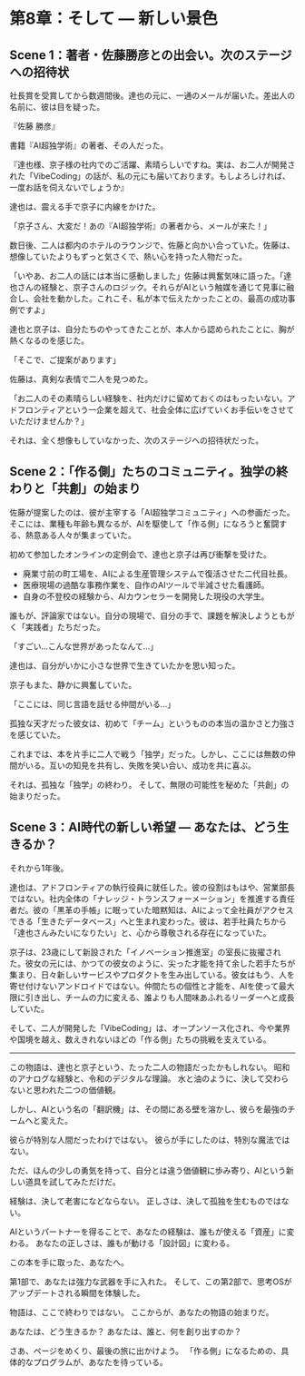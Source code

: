 # 第8章：そして ― 新しい景色

## Scene 1：著者・佐藤勝彦との出会い。次のステージへの招待状

社長賞を受賞してから数週間後。達也の元に、一通のメールが届いた。差出人の名前に、彼は目を疑った。

『佐藤 勝彦』

書籍『AI超独学術』の著者、その人だった。

『達也様、京子様の社内でのご活躍、素晴らしいですね。実は、お二人が開発された「VibeCoding」の話が、私の元にも届いております。もしよろしければ、一度お話を伺えないでしょうか』

達也は、震える手で京子に内線をかけた。

「京子さん、大変だ！あの『AI超独学術』の著者から、メールが来た！」

数日後、二人は都内のホテルのラウンジで、佐藤と向かい合っていた。佐藤は、想像していたよりもずっと気さくで、熱い心を持った人物だった。

「いやあ、お二人の話には本当に感動しました」佐藤は興奮気味に語った。「達也さんの経験と、京子さんのロジック。それらがAIという触媒を通じて見事に融合し、会社を動かした。これこそ、私が本で伝えたかったことの、最高の成功事例ですよ」

達也と京子は、自分たちのやってきたことが、本人から認められたことに、胸が熱くなるのを感じた。

「そこで、ご提案があります」

佐藤は、真剣な表情で二人を見つめた。

「お二人のその素晴らしい経験を、社内だけに留めておくのはもったいない。アドフロンティアという一企業を超えて、社会全体に広げていくお手伝いをさせていただけませんか？」

それは、全く想像もしていなかった、次のステージへの招待状だった。

## Scene 2：「作る側」たちのコミュニティ。独学の終わりと「共創」の始まり

佐藤が提案したのは、彼が主宰する「AI超独学コミュニティ」への参画だった。そこには、業種も年齢も異なるが、AIを駆使して「作る側」になろうと奮闘する、熱意ある人々が集まっていた。

初めて参加したオンラインの定例会で、達也と京子は再び衝撃を受けた。

- 廃業寸前の町工場を、AIによる生産管理システムで復活させた二代目社長。
- 医療現場の過酷な事務作業を、自作のAIツールで半減させた看護師。
- 自身の不登校の経験から、AIカウンセラーを開発した現役の大学生。

誰もが、評論家ではない。自分の現場で、自分の手で、課題を解決しようともがく「実践者」たちだった。

「すごい…こんな世界があったなんて…」

達也は、自分がいかに小さな世界で生きていたかを思い知った。

京子もまた、静かに興奮していた。

「ここには、同じ言語を話せる仲間がいる…」

孤独な天才だった彼女は、初めて「チーム」というものの本当の温かさと力強さを感じていた。

これまでは、本を片手に二人で戦う「独学」だった。しかし、ここには無数の仲間がいる。互いの知見を共有し、失敗を笑い合い、成功を共に喜ぶ。

それは、孤独な「独学」の終わり。
そして、無限の可能性を秘めた「共創」の始まりだった。

## Scene 3：AI時代の新しい希望 ― あなたは、どう生きるか？

それから1年後。

達也は、アドフロンティアの執行役員に就任した。彼の役割はもはや、営業部長ではない。社内全体の「ナレッジ・トランスフォーメーション」を推進する責任者だ。彼の「黒革の手帳」に眠っていた暗黙知は、AIによって全社員がアクセスできる「生きたデータベース」へと生まれ変わった。彼は、若手社員たちから「達也さんみたいになりたい」と、心から尊敬される存在になっていた。

京子は、23歳にして新設された「イノベーション推進室」の室長に抜擢された。彼女の元には、かつての彼女のように、尖った才能を持て余した若手たちが集まり、日々新しいサービスやプロダクトを生み出している。彼女はもう、人を寄せ付けないアンドロイドではない。仲間たちの個性と才能を、AIを使って最大限に引き出し、チームの力に変える、誰よりも人間味あふれるリーダーへと成長していた。

そして、二人が開発した「VibeCoding」は、オープンソース化され、今や業界や国境を越え、数えきれないほどの「作る側」たちの挑戦を支えている。

---

この物語は、達也と京子という、たった二人の物語だったかもしれない。
昭和のアナログな経験と、令和のデジタルな理論。
水と油のように、決して交わらないと思われた二つの価値観。

しかし、AIという名の「翻訳機」は、その間にある壁を溶かし、彼らを最強のチームへと変えた。

彼らが特別な人間だったわけではない。
彼らが手にしたのは、特別な魔法ではない。

ただ、ほんの少しの勇気を持って、自分とは違う価値観に歩み寄り、AIという新しい道具を試してみただけだ。

経験は、決して老害になどならない。
正しさは、決して孤独を生むものではない。

AIというパートナーを得ることで、あなたの経験は、誰もが使える「資産」に変わる。
あなたの正しさは、誰もが動ける「設計図」に変わる。

この本を手に取った、あなたへ。

第1部で、あなたは強力な武器を手に入れた。
そして、この第2部で、思考OSがアップデートされる瞬間を体験した。

物語は、ここで終わりではない。
ここからが、あなたの物語の始まりだ。

あなたは、どう生きるか？
あなたは、誰と、何を創り出すのか？

さあ、ページをめくり、最後の旅に出かけよう。
「作る側」になるための、具体的なプログラムが、あなたを待っている。
